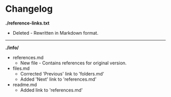 # Changelog

**./reference-links.txt**
* Deleted - Rewritten in Markdown format.

---

**./info/**
* references.md
	* New file - Contains references for original version.
* files.md
	* Corrected 'Previous' link to 'folders.md'
	* Added 'Next' link to 'references.md'
* readme.md
	* Added link to 'references.md'
